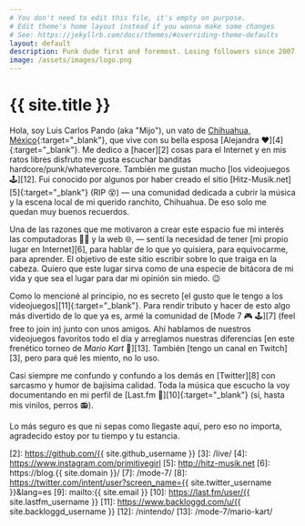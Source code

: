 ```yaml
---
# You don't need to edit this file, it's empty on purpose.
# Edit theme's home layout instead if you wanna make some changes
# See: https://jekyllrb.com/docs/themes/#overriding-theme-defaults
layout: default
description: Punk dude first and foremost. Losing followers since 2007.
image: /assets/images/logo.png
---
```


<h1 class="text-center">{{ site.title }}</h1>

<span class="first-letter">H</span>ola, soy Luis Carlos Pando (aka "Mijo"), un vato de [Chihuahua, México][1]{:target="_blank"}, que vive con su bella esposa [Alejandra ❤️][4]{:target="_blank"}. Me dedico a [hacer][2] cosas para el Internet y en mis ratos libres disfruto me gusta escuchar banditas hardcore/punk/whatevercore. También me gustan mucho [los videojuegos 🕹️][12]. Fui conocido por algunos por haber creado el sitio [Hitz-Musik.net][5]{:target="_blank"} (RIP 😵) ― una comunidad dedicada a cubrir la música y la escena local de mi querido ranchito, Chihuahua. De eso solo me quedan muy buenos recuerdos.

Una de las razones que me motivaron a crear este espacio fue mi interés las computadoras 👨‍💻 y la web 🌐, ― sentí la necesidad de tener [mi propio lugar en Internet][6], para hablar de lo que yo quisiera, para equivocarme, para aprender. El objetivo de este sitio escribir sobre lo que traiga en la cabeza. Quiero que este lugar sirva como de una especie de bitácora de mi vida y que sea el lugar para dar mi opinión sin miedo. 😉

Como lo mencioné al principio, no es secreto [el gusto que le tengo a los videojuegos][11]{:target="_blank"}. Para rendir tributo y hacer de esto algo más divertido de lo que ya es, armé la comunidad de [Mode 7 🎮 🕹️][7] (feel free to join in) junto con unos amigos. Ahí hablamos de nuestros videojuegos favoritos todo el día y arreglamos nuestras diferencias [en este frenético torneo de *Mario Kart* 🏁][13]. También [tengo un canal en Twitch][3], pero para qué les miento, no lo uso.

Casi siempre me confundo y confundo a los demás en [Twitter][8] con sarcasmo y humor de bajísima calidad. Toda la música que escucho la voy documentando en mi perfil de [Last.fm 🎵][10]{:target="_blank"} (sí, hasta mis vinilos, perros 📻).

Lo más seguro es que ni sepas como llegaste aquí, pero eso no importa, agradecido estoy por tu tiempo y tu estancia.

[1]: http://www.chihuahuatucapital.org/
[2]: https://github.com/{{ site.github_username }}
[3]: /live/
[4]: https://www.instagram.com/primitivegirl
[5]: http://hitz-musik.net
[6]: https://blog.{{ site.domain }}/
[7]: /mode-7/
[8]: https://twitter.com/intent/user?screen_name={{ site.twitter_username }}&lang=es
[9]: mailto:{{ site.email }}
[10]: https://last.fm/user/{{ site.lastfm_username }}
[11]: https://www.backloggd.com/u/{{ site.backloggd_username }}
[12]: /nintendo/
[13]: /mode-7/mario-kart/